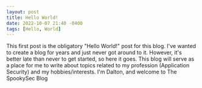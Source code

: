 ```yaml
---
layout: post
title: Hello World!
date: 2022-10-07 21:40 -0400
tags: [Hello, World]
---
```

This first post is the obligatory "Hello World!" post for this blog. I've wanted to create a blog for years and just never got around to it.
However, it's better late than never to get started, so here it goes.
This blog will serve as a place for me to write about topics related to my profession (Application Security) and my hobbies/interests.
I'm Dalton, and welcome to The SpookySec Blog

